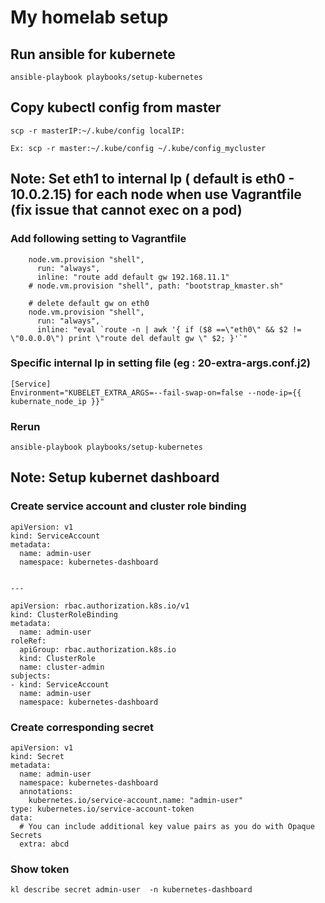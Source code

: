 # My homelab setup

## Run ansible for kubernete

```
ansible-playbook playbooks/setup-kubernetes
```


## Copy kubectl config from master

```
scp -r masterIP:~/.kube/config localIP:

Ex: scp -r master:~/.kube/config ~/.kube/config_mycluster
```


## Note: Set eth1 to internal Ip ( default is eth0 - 10.0.2.15) for each node when use Vagrantfile (fix issue that cannot exec on a pod)

### Add following setting to Vagrantfile

```
    node.vm.provision "shell",
      run: "always",
      inline: "route add default gw 192.168.11.1"
    # node.vm.provision "shell", path: "bootstrap_kmaster.sh"

    # delete default gw on eth0
    node.vm.provision "shell",
      run: "always",
      inline: "eval `route -n | awk '{ if ($8 ==\"eth0\" && $2 != \"0.0.0.0\") print \"route del default gw \" $2; }'`"
```

### Specific internal Ip in setting file (eg : 20-extra-args.conf.j2)

```
[Service]
Environment="KUBELET_EXTRA_ARGS=--fail-swap-on=false --node-ip={{ kubernate_node_ip }}"
```

### Rerun

```
ansible-playbook playbooks/setup-kubernetes  
```


## Note: Setup kubernet dashboard

### Create service account and cluster role binding

```
apiVersion: v1
kind: ServiceAccount
metadata:
  name: admin-user
  namespace: kubernetes-dashboard


---

apiVersion: rbac.authorization.k8s.io/v1
kind: ClusterRoleBinding
metadata:
  name: admin-user
roleRef:
  apiGroup: rbac.authorization.k8s.io
  kind: ClusterRole
  name: cluster-admin
subjects:
- kind: ServiceAccount
  name: admin-user
  namespace: kubernetes-dashboard

```

### Create corresponding secret

```
apiVersion: v1
kind: Secret
metadata:
  name: admin-user
  namespace: kubernetes-dashboard
  annotations:
    kubernetes.io/service-account.name: "admin-user"
type: kubernetes.io/service-account-token
data:
  # You can include additional key value pairs as you do with Opaque Secrets
  extra: abcd
```

### Show token
```
kl describe secret admin-user  -n kubernetes-dashboard
```

